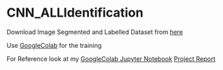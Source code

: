# CNN_ALLIdentification

Download Image Segmented and Labelled Dataset from [here](https://drive.google.com/file/d/1cucQA8oiwO38fHcNDca43-JfGilLKYPh/view?usp=sharing)

Use [GoogleColab](https://colab.research.google.com/) for the training 

For Reference look at my 
[GoogleColab Jupyter Notebook](https://colab.research.google.com/drive/1KJi4uPjZjOAmsIV0JqkGUq7_nMJ1o9GE?usp=sharing)
[Project Report](https://drive.google.com/file/d/1kc_pRuxyrt3t6WHikf8PV51gkrp2r_PY/view?usp=sharing) 
